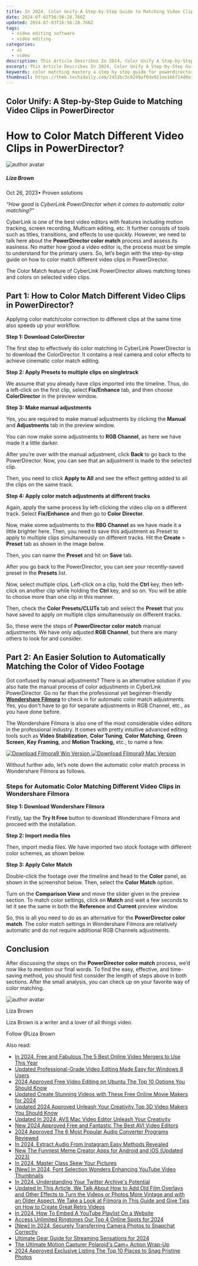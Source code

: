 ```yaml
---
title: In 2024, Color Unify A Step-by-Step Guide to Matching Video Clips in PowerDirector
date: 2024-07-02T16:56:28.766Z
updated: 2024-07-03T16:56:28.766Z
tags: 
  - video editing software
  - video editing
categories: 
  - ai
  - video
description: This Article Describes In 2024, Color Unify A Step-by-Step Guide to Matching Video Clips in PowerDirector
excerpt: This Article Describes In 2024, Color Unify A Step-by-Step Guide to Matching Video Clips in PowerDirector
keywords: color matching mastery a step by step guide for powerdirector users,color harmony in powerdirector a beginners guide to clip color matching,unifying your visuals how to color match video clips in powerdirector,how to color match different video clips in powerdirector,from disparate to unified color matching video clips in powerdirector,color unify a step by step guide to matching video clips in powerdirector,unify your visuals a step by step color matching tutorial for powerdirector
thumbnail: https://thmb.techidaily.com/2453bc5c0249af0de921ee166f14d8e128b375913b07ba9cca730be764e6c410.jpg
---
```


## Color Unify: A Step-by-Step Guide to Matching Video Clips in PowerDirector

# How to Color Match Different Video Clips in PowerDirector?

![author avatar](https://lh5.googleusercontent.com/-AIMmjowaFs4/AAAAAAAAAAI/AAAAAAAAABc/Y5UmwDaI7HU/s250-c-k/photo.jpg)

##### Liza Brown

 Oct 26, 2023• Proven solutions

_“How good is CyberLink PowerDirector when it comes to automatic color matching?”_

CyberLink is one of the best video editors with features including motion tracking, screen recording, Multicam editing, etc. It further consists of tools such as titles, transitions, and effects to use quickly. However, we need to talk here about the **PowerDirector color match** process and assess its easiness. No matter how good a video editor is, the process must be simple to understand for the primary users. So, let’s begin with the step-by-step guide on how to color match different video clips in PowerDirector.

The Color Match feature of CyberLink PowerDirector allows matching tones and colors on selected video clips.

## Part 1: How to Color Match Different Video Clips in PowerDirector?

Applying color match/color correction to different clips at the same time also speeds up your workflow.

**Step 1: Download ColorDirector**

The first step to effectively do color matching in CyberLink PowerDirector is to download the ColorDirector. It contains a real camera and color effects to achieve cinematic color match editing.

**Step 2: Apply Presets to multiple clips on singletrack**

We assume that you already have clips imported into the timeline. Thus, do a left-click on the first clip, select **Fix/Enhance** tab, and then choose **ColorDirector** in the preview window.

**Step 3: Make manual adjustments**

Yes, you are required to make manual adjustments by clicking the **Manual** and **Adjustments** tab in the preview window.

You can now make some adjustments to **RGB Channel**, as here we have made it a little darker.

After you’re over with the manual adjustment, click **Back** to go back to the PowerDirector. Now, you can see that an adjustment is made to the selected clip.

Then, you need to click **Apply to All** and see the effect getting added to all the clips on the same track.

**Step 4: Apply color match adjustments at different tracks**

Again, apply the same process by left-clicking the video clip on a different track. Select **Fix/Enhance** and then go to **Color Director**.

Now, make some adjustments to the **RBG Channel** as we have made it a little brighter here. Then, you need to save this adjustment as Preset to apply to multiple clips simultaneously on different tracks. Hit the **Create** \> **Preset** tab as shown in the image below.

Then, you can name the **Preset** and hit on **Save** tab.

After you go back to the PowerDirector, you can see your recently-saved preset in the **Presets** list.

Now, select multiple clips. Left-click on a clip, hold the **Ctrl** key, then left-click on another clip while holding the **Ctrl** key, and so on. You will be able to choose more than one clip in this manner.

Then, check the **Color Presets/CLUTs** tab and select the **Preset** that you have saved to apply on multiple clips simultaneously on different tracks.

So, these were the steps of **PowerDirector color match** manual adjustments. We have only adjusted **RGB Channel**, but there are many others to look for and consider.

## Part 2: An Easier Solution to Automatically Matching the Color of Video Footage

Got confused by manual adjustments? There is an alternative solution if you also hate the manual process of color adjustments in CyberLink PowerDirector. Go no far than the professional yet beginner-friendly [**Wondershare Filmora**](https://tools.techidaily.com/wondershare/filmora/download/) to check in for automatic color match adjustments. Yes, you don't have to go for separate adjustments in RGB Channel, etc., as you have done before.

The Wondershare Filmora is also one of the most considerable video editors in the professional industry. It comes with pretty intuitive advanced editing tools such as **Video Stabilization**, **Color Tuning**, **Color Matching**, **Green Screen**, **Key** **Framing**, and **Motion Tracking,** etc., to name a few.

[![Download Filmora9 Win Version](https://images.wondershare.com/filmora/guide/download-btn-win.jpg) ](https://tools.techidaily.com/wondershare/filmora/download/) [![Download Filmora9 Mac Version](https://images.wondershare.com/filmora/guide/download-btn-mac.jpg) ](https://tools.techidaily.com/wondershare/filmora/download/)

Without further ado, let’s note down the automatic color match process in Wondershare Filmora as follows.

### Steps for Automatic Color Matching Different Video Clips in Wondershare Filmora

**Step 1: Download Wondershare Filmora**

Firstly, tap the **Try It Free** button to download Wondershare Filmora and proceed with the installation.

**Step 2: Import media files**

Then, import media files. We have imported two stock footage with different color schemes, as shown below.

**Step 3: Apply Color Match**

Double-click the footage over the timeline and head to the **Color** panel, as shown in the screenshot below. Then, select the **Color Match** option.

Turn on the **Comparison View** and move the slider given in the preview section. To match color settings, click on **Match** and wait a few seconds to let it see the same in both the **Reference** and **Current** preview window.

So, this is all you need to do as an alternative for the **PowerDirector color match**. The color match settings in Wondershare Filmora are relatively automatic and do not require additional RGB Channels adjustments.

## Conclusion

After discussing the steps on the **PowerDirector color match** process, we’d now like to mention our final words. To find the easy, effective, and time-saving method, you should first consider the length of steps above in both sections. After the small analysis, you can check up on your favorite way of color matching.

![author avatar](https://lh5.googleusercontent.com/-AIMmjowaFs4/AAAAAAAAAAI/AAAAAAAAABc/Y5UmwDaI7HU/s250-c-k/photo.jpg)

Liza Brown

Liza Brown is a writer and a lover of all things video.

Follow @Liza Brown

<span class="atpl-alsoreadstyle">Also read:</span>
<div><ul>
<li><a href="https://smart-video-creator.techidaily.com/in-2024-free-and-fabulous-the-5-best-online-video-mergers-to-use-this-year/"><u>In 2024, Free and Fabulous The 5 Best Online Video Mergers to Use This Year</u></a></li>
<li><a href="https://smart-video-creator.techidaily.com/updated-professional-grade-video-editing-made-easy-for-windows-8-users/"><u>Updated Professional-Grade Video Editing Made Easy for Windows 8 Users</u></a></li>
<li><a href="https://smart-video-creator.techidaily.com/2024-approved-free-video-editing-on-ubuntu-the-top-10-options-you-should-know/"><u>2024 Approved Free Video Editing on Ubuntu The Top 10 Options You Should Know</u></a></li>
<li><a href="https://smart-video-creator.techidaily.com/updated-create-stunning-videos-with-these-free-online-movie-makers-for-2024/"><u>Updated Create Stunning Videos with These Free Online Movie Makers for 2024</u></a></li>
<li><a href="https://smart-video-creator.techidaily.com/updated-2024-approved-unleash-your-creativity-top-3d-video-makers-you-should-know/"><u>Updated 2024 Approved Unleash Your Creativity Top 3D Video Makers You Should Know</u></a></li>
<li><a href="https://smart-video-creator.techidaily.com/updated-in-2024-avs-mac-video-editor-unleash-your-creativity/"><u>Updated In 2024, AVS Mac Video Editor Unleash Your Creativity</u></a></li>
<li><a href="https://smart-video-creator.techidaily.com/new-2024-approved-free-and-fantastic-the-best-avi-video-editors/"><u>New 2024 Approved Free and Fantastic The Best AVI Video Editors</u></a></li>
<li><a href="https://smart-video-creator.techidaily.com/2024-approved-the-6-most-popular-audio-converter-programs-reviewed/"><u>2024 Approved The 6 Most Popular Audio Converter Programs Reviewed</u></a></li>
<li><a href="https://smart-video-creator.techidaily.com/in-2024-extract-audio-from-instagram-easy-methods-revealed/"><u>In 2024, Extract Audio From Instagram Easy Methods Revealed</u></a></li>
<li><a href="https://smart-video-creator.techidaily.com/new-the-funniest-meme-creator-apps-for-android-and-ios-updated-2023/"><u>New The Funniest Meme Creator Apps for Android and iOS (Updated 2023)</u></a></li>
<li><a href="https://extra-support.techidaily.com/in-2024-master-class-skew-your-pictures/"><u>In 2024, Master Class  Skew Your Pictures</u></a></li>
<li><a href="https://eaxpv-info.techidaily.com/new-in-2024-font-selection-wonders-enhancing-youtube-video-thumbnails/"><u>[New] In 2024, Font Selection Wonders  Enhancing YouTube Video Thumbnails</u></a></li>
<li><a href="https://twitter-videos.techidaily.com/in-2024-understanding-your-twitter-archives-potential/"><u>In 2024, Understanding Your Twitter Archive's Potential</u></a></li>
<li><a href="https://ai-editing-video.techidaily.com/updated-in-this-article-we-talk-about-how-to-add-old-film-overlays-and-other-effects-to-turn-the-videos-or-photos-more-vintage-and-with-an-older-aspect-we-t/"><u>Updated In This Article, We Talk About How to Add Old Film Overlays and Other Effects to Turn the Videos or Photos More Vintage and with an Older Aspect. We Take a Look at Filmora in This Guide and Give Tips on How to Create Great Retro Videos</u></a></li>
<li><a href="https://youtube-stream.techidaily.com/in-2024-how-to-embed-a-youtube-playlist-on-a-website/"><u>In 2024, How To Embed A YouTube Playlist On a Website</u></a></li>
<li><a href="https://extra-hints.techidaily.com/access-unlimited-ringtones-our-top-4-online-spots-for-2024/"><u>Access Unlimited Ringtones  Our Top 4 Online Spots for 2024</u></a></li>
<li><a href="https://snapchat-videos.techidaily.com/new-in-2024-securely-transferring-camera-photos-to-snapchat-correctly/"><u>[New] In 2024, Securely Transferring Camera Photos to Snapchat Correctly</u></a></li>
<li><a href="https://facebook-video-footage.techidaily.com/ultimate-gear-guide-for-streaming-sensations-for-2024/"><u>Ultimate Gear Guide for Streaming Sensations for 2024</u></a></li>
<li><a href="https://extra-information.techidaily.com/the-ultimate-motion-capturer-polaroids-camplus-action-wrap-up/"><u>The Ultimate Motion Capturer  Polaroid's Cam+ Action Wrap-Up</u></a></li>
<li><a href="https://vp-tips.techidaily.com/2024-approved-exclusive-listing-the-top-10-places-to-snag-pristine-photos/"><u>2024 Approved  Exclusive Listing  The Top 10 Places to Snag Pristine Photos</u></a></li>
</ul></div>

<ins class="adsbygoogle"
      style="display:block"
      data-ad-client="ca-pub-7571918770474297"
      data-ad-slot="8358498916"
      data-ad-format="auto"
      data-full-width-responsive="true"></ins>